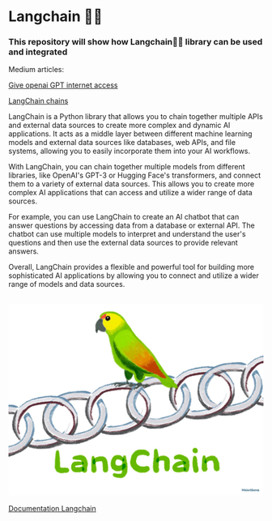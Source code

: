 # Langchain 🦜🔗
### This repository will show how Langchain🦜🔗 library can be used and integrated

Medium articles:

[Give openai GPT internet access](https://medium.com/@rubentak/give-openai-models-with-internet-access-using-langchain-7d5849f33e03)

[LangChain chains](https://medium.com/@rubentak/langchain-using-different-langchain-chains-to-write-a-new-episode-for-the-office-us-7c45d869d895)


LangChain is a Python library that allows you to chain together multiple APIs and external data sources to create more complex and dynamic AI applications. It acts as a middle layer between different machine learning models and external data sources like databases, web APIs, and file systems, allowing you to easily incorporate them into your AI workflows.

With LangChain, you can chain together multiple models from different libraries, like OpenAI's GPT-3 or Hugging Face's transformers, and connect them to a variety of external data sources. This allows you to create more complex AI applications that can access and utilize a wider range of data sources.

For example, you can use LangChain to create an AI chatbot that can answer questions by accessing data from a database or external API. The chatbot can use multiple models to interpret and understand the user's questions and then use the external data sources to provide relevant answers.

Overall, LangChain provides a flexible and powerful tool for building more sophisticated AI applications by allowing you to connect and utilize a wider range of models and data sources.

<br>
<img src="data/LangChain.jpeg" alt="Langchain image" width="1200"/>

[Documentation Langchain](https://python.langchain.com/en/latest/index.html)
